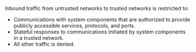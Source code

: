 Inbound traffic from untrusted networks to trusted networks is restricted to:

- Communications with system components that are authorized to provide publicly accessible services, protocols, and ports.
- Stateful responses to communications initiated by system components in a trusted network.
- All other traffic is denied.

